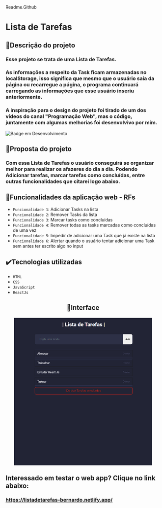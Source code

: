 Readme.Github

# Lista de Tarefas

## 📱Descrição do projeto

### Esse projeto se trata de uma Lista de Tarefas.

### As informações a respeito da Task ficam armazenadas no localStorage, isso significa que mesmo que o usuário saia da página ou recarregue a página, o programa continuará carregando as informações que esse usuário inseriu anteriormente.

### A inspiração para o design do projeto foi tirado de um dos vídeos do canal "Programação Web", mas o código, juntamente com algumas melhorias foi desenvolvivo por mim.

![Badge em Desenvolvimento](http://img.shields.io/static/v1?label=STATUS&message=EM%20DESENVOLVIMENTO&color=GREEN&style=for-the-badge)

## 🎯Proposta do projeto

### Com essa Lista de Tarefas o usuário conseguirá se organizar melhor para realizar os afazeres do dia a dia. Podendo Adicionar tarefas, marcar tarefas como concluídas, entre outras funcionalidades que citarei logo abaixo.

## 🔨Funcionalidades da aplicação web - RFs

- `Funcionalidade 1`: Adicionar Tasks na lista
- `Funcionalidade 2`: Remover Tasks da lista
- `Funcionalidade 3`: Marcar tasks como concluídas
- `Funcionalidade 4`: Remover todas as tasks marcadas como concluídas de uma vez
- `Funcionalidade 5`: Impedir de adicionar uma Task que já existe na lista
- `Funcionalidade 6`: Alertar quando o usuário tentar adicionar uma Task sem antes ter escrito algo no input

## ✔️Tecnologias utilizadas

- `HTML`
- `CSS`
- `JavaScript`
- `ReactJs`

## <p align="center">📱Interface</p>

<p align="center">
<img src="/images/interface.png" width="450px" align="center">
</p>

## Interessado em testar o web app? Clique no link abaixo:
### https://listadetarefas-bernardo.netlify.app/
